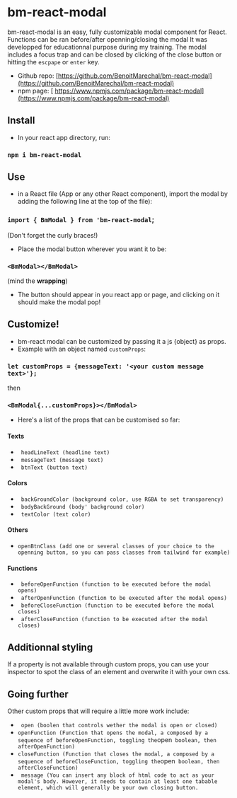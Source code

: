 # bm-react-modal

bm-react-modal is an easy, fully customizable modal component for React.
Functions can be ran before/after openning/closing the modal
It was developped for educationnal purpose during my training.
The modal includes a focus trap and can be closed by clicking of the close button or hitting the `escpape` or `enter` key.

- Github repo: [https://github.com/BenoitMarechal/bm-react-modal](https://github.com/BenoitMarechal/bm-react-modal)
- npm page: [
  https://www.npmjs.com/package/bm-react-modal](https://www.npmjs.com/package/bm-react-modal)

## Install

- In your react app directory, run:

### `npm i bm-react-modal`

## Use

- in a React file (App or any other React component), import the modal by adding the following line at the top of the file):

### `import { BmModal } from 'bm-react-modal`;

(Don't forget the curly braces!)

- Place the modal button wherever you want it to be:

### `<BmModal></BmModal>`

(mind the **wrapping**)

- The button should appear in you react app or page, and clicking on it should make the modal pop!

## Customize!

- bm-react modal can be customized by passing it a js {object} as props.
- Example with an object named `customProps`:

### `let customProps = {messageText: '<your custom message text>'};`

then

### `<BmModal{...customProps}></BmModal>`

- Here's a list of the props that can be customised so far:

#### Texts

- ` headLineText (headline text)`
- ` messageText (message text)`
- ` btnText (button text)`

#### Colors

- ` backGroundColor (background color, use RGBA to set transparency)`
- ` bodyBackGround (body' background color)`
- ` textColor (text color)`

#### Others

- `openBtnClass (add one or several classes of your choice to the openning button, so you can pass classes from tailwind for example)`

#### Functions

- ` beforeOpenFunction (function to be executed before the modal opens)`
- ` afterOpenFunction (function to be executed after the modal opens)`
- ` beforeCloseFunction (function to be executed before the modal closes)`
- ` afterCloseFunction (function to be executed after the modal closes)`

## Additionnal styling

If a property is not available through custom props, you can use your inspector to spot the class of an element and overwrite it with your own css.

## Going further

Other custom props that will require a little more work include:

- ` open (boolen that controls wether the modal is open or closed)`
- `openFunction (Function that opens the modal, a composed by a sequence of beforeOpenFunction, toggling the`open` boolean, then afterOpenFunction)`
- `closeFunction (Function that closes the modal, a composed by a sequence of beforeCloseFunction, toggling the`open` boolean, then afterCloseFunction)`
- ` message (You can insert any block of html code to act as your modal's body. However, it needs to contain at least one tabable element, which will generally be your own closing button.`
